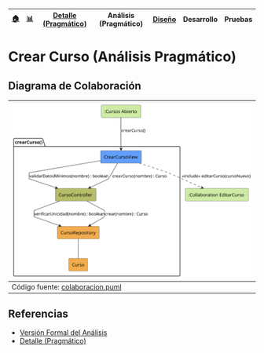 <div align=right>
 
|[🏠️](../../../README.md)|[ 📊](https://raw.githubusercontent.com/mmasias/pySigHor/main/images/RUP/99-seguimiento/diagrama-contexto-administrador.svg)|[Detalle (Pragmático)](../../../00-casos-uso/02-detalle/crearCurso/README.md)|**Análisis (Pragmático)**|[Diseño](../../../../RUP/02-diseno/casos-uso/crearCurso/README.MD)|Desarrollo|Pruebas|
|-|-|-|-|-|-|-|

</div>

# Crear Curso (Análisis Pragmático)

## Diagrama de Colaboración

<div align=center>

|![Análisis: crearCurso()](/images/RUP/01-analisis/casos-uso/crearCurso/crearCurso-analisis.svg)|
|-|
|Código fuente: [colaboracion.puml](../../../../RUP/01-analisis/casos-uso/crearCurso/colaboracion.puml)|

</div>

## Referencias

- [Versión Formal del Análisis](../../../../RUP/01-analisis/casos-uso/crearCurso/README.md)
- [Detalle (Pragmático)](../../../00-casos-uso/02-detalle/crearCurso/README.md)
